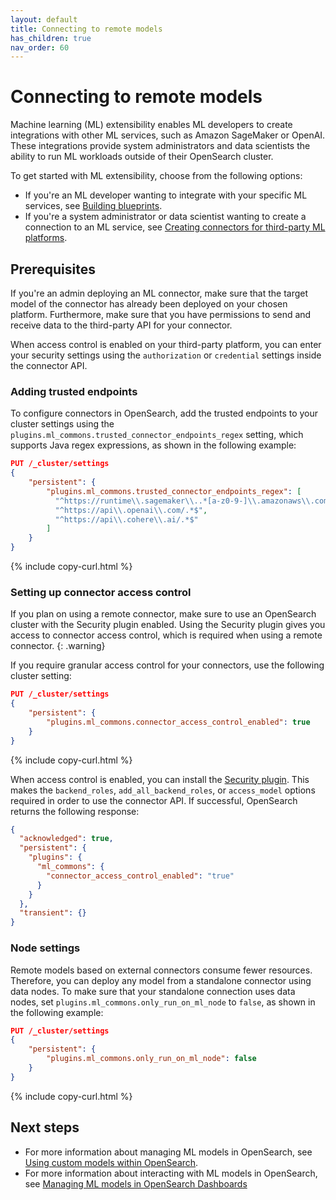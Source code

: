 ```yaml
---
layout: default
title: Connecting to remote models 
has_children: true
nav_order: 60
---
```


# Connecting to remote models

Machine learning (ML) extensibility enables ML developers to create integrations with other ML services, such as Amazon SageMaker or OpenAI. These integrations provide system administrators and data scientists the ability to run ML workloads outside of their OpenSearch cluster. 

To get started with ML extensibility, choose from the following options:

- If you're an ML developer wanting to integrate with your specific ML services, see [Building blueprints]({{site.url}}{{site.baseurl}}/ml-commons-plugin/extensibility/blueprints/).
- If you're a system administrator or data scientist wanting to create a connection to an ML service, see [Creating connectors for third-party ML platforms]({{site.url}}{{site.baseurl}}/ml-commons-plugin/extensibility/connectors/).

## Prerequisites

If you're an admin deploying an ML connector, make sure that the target model of the connector has already been deployed on your chosen platform. Furthermore, make sure that you have permissions to send and receive data to the third-party API for your connector. 

When access control is enabled on your third-party platform, you can enter your security settings using the `authorization` or `credential` settings inside the connector API.

### Adding trusted endpoints

To configure connectors in OpenSearch, add the trusted endpoints to your cluster settings using the `plugins.ml_commons.trusted_connector_endpoints_regex` setting, which supports Java regex expressions, as shown in the following example:

```json
PUT /_cluster/settings
{
    "persistent": {
        "plugins.ml_commons.trusted_connector_endpoints_regex": [
          "^https://runtime\\.sagemaker\\..*[a-z0-9-]\\.amazonaws\\.com/.*$",
          "^https://api\\.openai\\.com/.*$",
          "^https://api\\.cohere\\.ai/.*$"
        ]
    }
}
```
{% include copy-curl.html %}



### Setting up connector access control

If you plan on using a remote connector, make sure to use an OpenSearch cluster with the Security plugin enabled. Using the Security plugin gives you access to connector access control, which is required when using a remote connector.
{: .warning}

If you require granular access control for your connectors, use the following cluster setting:

```json
PUT /_cluster/settings
{
    "persistent": {
        "plugins.ml_commons.connector_access_control_enabled": true
    }
}
```
{% include copy-curl.html %}

When access control is enabled, you can install the [Security plugin]({{site.url}}{{site.baseurl}}/security/index/). This makes the `backend_roles`, `add_all_backend_roles`, or `access_model` options required in order to use the connector API. If successful, OpenSearch returns the following response:

```json
{
  "acknowledged": true,
  "persistent": {
    "plugins": {
      "ml_commons": {
        "connector_access_control_enabled": "true"
      }
    }
  },
  "transient": {}
}
```

### Node settings

Remote models based on external connectors consume fewer resources. Therefore, you can deploy any model from a standalone connector using data nodes. To make sure that your standalone connection uses data nodes, set `plugins.ml_commons.only_run_on_ml_node` to `false`, as shown in the following example:

```json
PUT /_cluster/settings
{
    "persistent": {
        "plugins.ml_commons.only_run_on_ml_node": false
    }
}

```
{% include copy-curl.html %}

## Next steps

- For more information about managing ML models in OpenSearch, see [Using custom models within OpenSearch]({{site.url}}{{site.baseurl}}/ml-commons-plugin/model-serving-framework/).
- For more information about interacting with ML models in OpenSearch, see [Managing ML models in OpenSearch Dashboards]({{site.url}}{{site.baseurl}}/ml-commons-plugin/ml-dashboard/)



